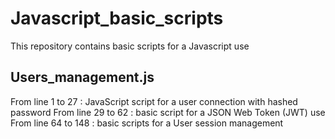 # Javascript_basic_scripts
This repository contains basic scripts for a Javascript use
## Users_management.js
From line 1 to 27 : JavaScript script for a user connection with hashed password
From line 29 to 62 : basic script for a JSON Web Token (JWT) use
From line 64 to 148 : basic scripts for a User session management
